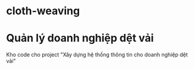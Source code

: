 # cloth-weaving
# Quản lý doanh nghiệp dệt vải
Kho code cho project "Xây dựng hệ thống thông tin cho doanh nghiệp dệt vải"
